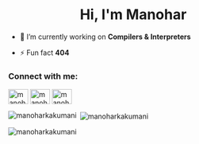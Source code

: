 <h1 align="center">Hi, I'm Manohar</h1>

- 🔭 I’m currently working on **Compilers & Interpreters**

- ⚡ Fun fact **404**

<h3 align="left">Connect with me:</h3>
<p align="left">
<a href="https://linkedin.com/in/manoharkakumani" target="blank"><img align="center" src="https://raw.githubusercontent.com/rahuldkjain/github-profile-readme-generator/master/src/images/icons/Social/linked-in-alt.svg" alt="manoharkakumani" height="30" width="40" /></a>
<a href="https://www.codechef.com/users/manoharkakuman" target="blank"><img align="center" src="https://cdn.jsdelivr.net/npm/simple-icons@3.1.0/icons/codechef.svg" alt="manoharkakuman" height="30" width="40" /></a>
<a href="https://www.hackerrank.com/manoharkakumani" target="blank"><img align="center" src="https://raw.githubusercontent.com/rahuldkjain/github-profile-readme-generator/master/src/images/icons/Social/hackerrank.svg" alt="manoharkakumani" height="30" width="40" /></a>
</p>

<p><img align="left" src="https://github-readme-stats.vercel.app/api/top-langs?username=manoharkakumani&show_icons=true&locale=en&layout=compact" alt="manoharkakumani" /></p>

<p>&nbsp;<img align="center" src="https://github-readme-stats.vercel.app/api?username=manoharkakumani&show_icons=true&locale=en" alt="manoharkakumani" /></p>

<p><img align="center" src="https://github-readme-streak-stats.herokuapp.com/?user=manoharkakumani&" alt="manoharkakumani" /></p>
